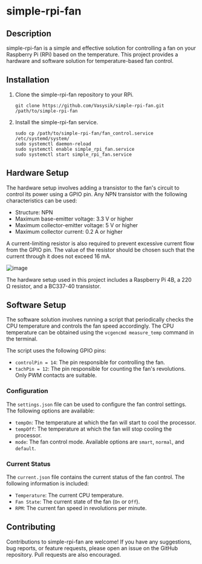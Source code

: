 # simple-rpi-fan

## Description

simple-rpi-fan is a simple and effective solution for controlling a fan on your Raspberry Pi (RPi) based on the temperature. This project provides a hardware and software solution for temperature-based fan control.

## Installation

1. Clone the simple-rpi-fan repository to your RPi.

   ```
   git clone https://github.com/Vasysik/simple-rpi-fan.git /path/to/simple-rpi-fan
   ```

2. Install the simple-rpi-fan service.

   ```
   sudo cp /path/to/simple-rpi-fan/fan_control.service /etc/systemd/system/
   sudo systemctl daemon-reload
   sudo systemctl enable simple_rpi_fan.service
   sudo systemctl start simple_rpi_fan.service
   ```

## Hardware Setup

The hardware setup involves adding a transistor to the fan's circuit to control its power using a GPIO pin. Any NPN transistor with the following characteristics can be used:

- Structure: NPN
- Maximum base-emitter voltage: 3.3 V or higher
- Maximum collector-emitter voltage: 5 V or higher
- Maximum collector current: 0.2 A or higher

A current-limiting resistor is also required to prevent excessive current flow from the GPIO pin. The value of the resistor should be chosen such that the current through it does not exceed 16 mA.

![image](https://github.com/user-attachments/assets/ac2252b0-76da-40a0-a2a3-b6c7ca64ba4b)

The hardware setup used in this project includes a Raspberry Pi 4B, a 220 Ω resistor, and a BC337-40 transistor.

## Software Setup

The software solution involves running a script that periodically checks the CPU temperature and controls the fan speed accordingly. The CPU temperature can be obtained using the `vcgencmd measure_temp` command in the terminal.

The script uses the following GPIO pins:

- `controlPin = 14`: The pin responsible for controlling the fan.
- `tachPin = 12`: The pin responsible for counting the fan's revolutions. Only PWM contacts are suitable.

### Configuration

The `settings.json` file can be used to configure the fan control settings. The following options are available:

- `tempOn`: The temperature at which the fan will start to cool the processor.
- `tempOff`: The temperature at which the fan will stop cooling the processor.
- `mode`: The fan control mode. Available options are `smart`, `normal`, and `default`.

### Current Status

The `current.json` file contains the current status of the fan control. The following information is included:

- `Temperature`: The current CPU temperature.
- `Fan State`: The current state of the fan (`On` or `Off`).
- `RPM`: The current fan speed in revolutions per minute.

## Contributing

Contributions to simple-rpi-fan are welcome! If you have any suggestions, bug reports, or feature requests, please open an issue on the GitHub repository. Pull requests are also encouraged.

